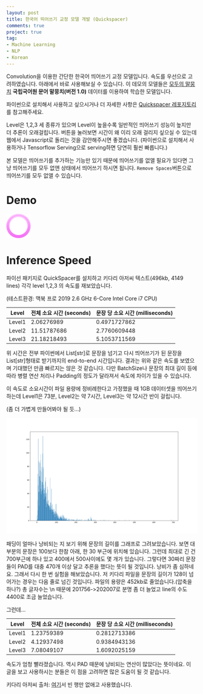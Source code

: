 ```yaml
---
layout: post
title: 한국어 띄어쓰기 교정 모델 개발 (Quickspacer)
comments: true
project: true
tag:
- Machine Learning
- NLP
- Korean
---
```


Convolution을 이용한 간단한 한국어 띄어쓰기 교정 모델입니다. 속도를 우선으로 고려하였습니다.
아래에서 바로 사용해보실 수 있습니다. 이 데모의 모델들은 [모두의 말뭉치](https://corpus.korean.go.kr) **국립국어원 문어 말뭉치(버전 1.0)** 데이터를 이용하여 학습한 모델입니다.

파이썬으로 설치해서 사용하고 싶으시거나 더 자세한 사항은 [Quickspacer 레포지토리](https://github.com/cosmoquester/quickspacer)를 참고해주세요.

Level은 1,2,3 세 종류가 있으며 Level이 높을수록 일반적인 띄어쓰기 성능이 높지만 더 추론이 오래걸립니다. 버튼을 눌러보면 시간이 왜 이리 오래 걸리지 싶으실 수 있는데 웹에서 Javascript로 돌리는 것을 감안해주시면 좋겠습니다. (파이썬으로 설치해서 사용하거나 Tensorflow Serving으로 serving하면 당연히 훨씬 빠릅니다.)

본 모델은 띄어쓰기를 추가하는 기능만 있기 때문에 띄어쓰기를 없앨 필요가 있다면 그냥 띄어쓰기를 모두 없앤 상태에서 띄어쓰기 하시면 됩니다. `Remove Spaces`버튼으로 띄어쓰기를 모두 없앨 수 있습니다.

<script src="https://cdn.jsdelivr.net/npm/@tensorflow/tfjs@2.7.0/dist/tf.min.js"></script>
<script src="../assets/post_files/quickspacer/spacer.js"></script>

# Demo
<img id="loading" src="../assets/post_files/quickspacer/loading.gif">
<div id="space_demo" style="display:none;">
    <textarea style="width:100%" rows="8" id="original-text"></textarea>
    <button class="btn btn-primary btn-lg" id="remove-space-button" style="color:red">Remove Spaces</button>
    <button class="btn btn-primary btn-lg" id="submit-button1">Level1</button>
    <button class="btn btn-primary btn-lg" id="submit-button2">Level2</button>
    <button class="btn btn-primary btn-lg" id="submit-button3">Level3</button>
    <textarea readonly="" style="width:100%" rows="8" id="spaced-text"></textarea>
    <label id="elaspsed-time">Elapsed Time: 0</label>
</div>

# Inference Speed

파이선 패키지로 QuickSpacer를 설치하고 키다리 아저씨 텍스트(496kb, 4149 lines) 각각 level 1,2,3 의 속도를 재보았습니다.

(테스트환경: 맥북 프로 2019 2.6 GHz 6-Core Intel Core i7 CPU)

| Level | 전체 소요 시간 (seconds) | 문장 당 소요 시간 (milliseconds) |
| --- | ----------- | ----------- |
| Level1 | 2.06276989 | 0.4971727862 |
| Level2 | 11.51787686 | 2.7760609448 |
| Level3 | 21.18218493 | 5.1053711569 |

위 시간은 전부 파이썬에서 List[str]로 문장을 넘기고 다시 띄어쓰기가 된 문장을 List[str]형태로 받기까지의 end-to-end 시간입니다. 결과는 위와 같은 속도를 보였으며 기대했던 만큼 빠르지는 않은 것 같습니다. 다만 BatchSize나 문장의 최대 길이 등에 따라 병렬 연산 처리나 Padding의 정도가 달라져서 속도에 차이가 있을 수 있습니다.

이 속도로 소요시간이 파일 용량에 정비례한다고 가정했을 때 1GB 데이터셋을 띄어쓰기하는데 Level1은 73분, Level2는 약 7시간, Level3는 약 12시간 반이 걸립니다.

(좀 더 가볍게 만들어봐야 될 듯...)

<img src="../assets/post_files/quickspacer/Figure_1.png">

패딩이 얼마나 낭비되는 지 보기 위해 문장의 길이를 그래프로 그려보았습니다. 보면 대부분의 문장은 100보다 한참 아래, 한 30 부근에 위치해 있습니다. 그런데 최대로 긴 건 700부근에 하나 있고 400에서 500사이에도 몇 개가 있습니다. 그렇다면 30짜리 문장들이 PAD를 대충 470개 이상 달고 추론을 했다는 뜻이 될 것입니다. 낭비가 좀 심하네요. 그래서 다시 한 번 실험을 해보았습니다. 저 키다리 파일을 문장의 길이가 128이 넘어가는 경우는 다음 줄로 넘긴 것입니다. 파일의 용량은 452kb로 줄었습니다.(압축을 하나?) 총 글자수는 \n 때문에 201756->202007로 분명 좀 더 늘었고 line의 수도 4400로 조금 늘었습니다.

그런데...

| Level | 전체 소요 시간 (seconds) | 문장 당 소요 시간 (milliseconds) |
| --- | ----------- | ----------- |
| Level1 | 1.23759389 | 0.2812713386 |
| Level2 | 4.12937498 | 0.9384943136 |
| Level3 | 7.08049107 | 1.6092025159 |

속도가 엄청 빨라졌습니다. 역시 PAD 때문에 낭비되는 연산이 많았다는 뜻이네요. 이 글을 보고 사용하시는 분들은 이 점을 고려하면 많은 도움이 될 것 같습니다.

키다리 아저씨 출처: [여기](https://blog.naver.com/PostView.nhn?blogId=osy2201&logNo=221189440650)서 빈 행만 없애고 사용했습니다.
